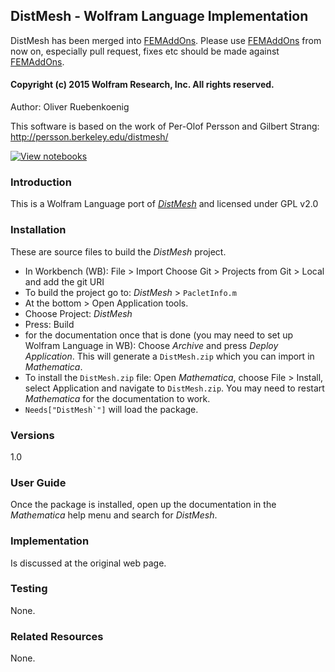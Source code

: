 ## DistMesh - Wolfram Language Implementation

DistMesh has been merged into [FEMAddOns](https://github.com/WolframResearch/FEMAddOns). Please use [FEMAddOns](https://github.com/WolframResearch/FEMAddOns) from now on, especially pull request, fixes etc should be made against [FEMAddOns](https://github.com/WolframResearch/FEMAddOns).

#### Copyright (c) 2015 Wolfram Research, Inc.  All rights reserved.

Author: Oliver Ruebenkoenig

This software is based on the work of Per-Olof Persson and Gilbert
Strang: http://persson.berkeley.edu/distmesh/

[![View notebooks](https://www.wolframcloud.com/objects/user-fcd49e54-a538-4c96-b83c-283763b842da/dev/WDV/badge2.png)](https://www.wolframcloud.com/objects/user-fcd49e54-a538-4c96-b83c-283763b842da/dev/WDV/wdv_api?user=WolframResearch&repo=DistMesh&branch=master)

### Introduction
This is a Wolfram Language port of [*DistMesh*](http://persson.berkeley.edu/distmesh/) and licensed under GPL v2.0

### Installation
These are source files to build the *DistMesh* project.

- In Workbench (WB): File > Import
Choose Git > Projects from Git > Local and add the git URI
- To build the project go to: *DistMesh* > `PacletInfo.m`
- At the bottom > Open Application tools.
- Choose Project: *DistMesh*
- Press: Build
- for the documentation once that is done (you may need to set up Wolfram Language in WB): Choose *Archive* and press *Deploy Application*. This will generate a `DistMesh.zip` which you can import in *Mathematica*.
- To install the `DistMesh.zip` file: Open *Mathematica*, choose File > Install, select Application and navigate to `DistMesh.zip`. You may need to restart *Mathematica* for the documentation to work.
- ``Needs["DistMesh`"]`` will load the package.


### Versions
1.0

### User Guide
Once the package is installed, open up the documentation in the *Mathematica* help menu and search for *DistMesh*.

### Implementation
Is discussed at the original web page.

### Testing
None.

### Related Resources
None.
